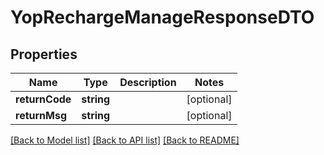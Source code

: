 # YopRechargeManageResponseDTO

## Properties
Name | Type | Description | Notes
------------ | ------------- | ------------- | -------------
**returnCode** | **string** |  | [optional] 
**returnMsg** | **string** |  | [optional] 

[[Back to Model list]](../README.md#documentation-for-models) [[Back to API list]](../README.md#documentation-for-api-endpoints) [[Back to README]](../README.md)



